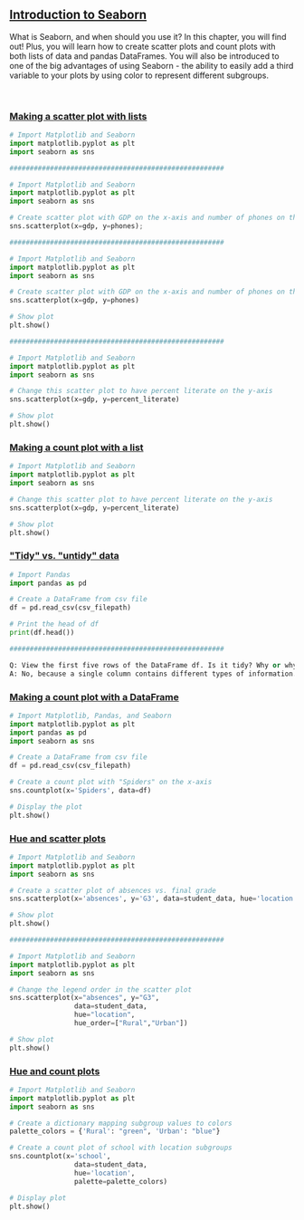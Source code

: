 ## [Introduction to Seaborn](https://campus.datacamp.com/courses/introduction-to-data-visualization-with-seaborn/introduction-to-seaborn)

What is Seaborn, and when should you use it? In this chapter, you will find out! Plus, you will learn how to create scatter plots and count plots with both lists of data and pandas DataFrames. You will also be introduced to one of the big advantages of using Seaborn - the ability to easily add a third variable to your plots by using color to represent different subgroups.

<br>

### [Making a scatter plot with lists](https://campus.datacamp.com/courses/introduction-to-data-visualization-with-seaborn/introduction-to-seaborn?ex=2)

```Python
# Import Matplotlib and Seaborn
import matplotlib.pyplot as plt
import seaborn as sns

#####################################################

# Import Matplotlib and Seaborn
import matplotlib.pyplot as plt
import seaborn as sns

# Create scatter plot with GDP on the x-axis and number of phones on the y-axis
sns.scatterplot(x=gdp, y=phones);

#####################################################

# Import Matplotlib and Seaborn
import matplotlib.pyplot as plt
import seaborn as sns

# Create scatter plot with GDP on the x-axis and number of phones on the y-axis
sns.scatterplot(x=gdp, y=phones)

# Show plot
plt.show()

#####################################################

# Import Matplotlib and Seaborn
import matplotlib.pyplot as plt
import seaborn as sns

# Change this scatter plot to have percent literate on the y-axis
sns.scatterplot(x=gdp, y=percent_literate)

# Show plot
plt.show()
```

### [Making a count plot with a list](https://campus.datacamp.com/courses/introduction-to-data-visualization-with-seaborn/introduction-to-seaborn?ex=3)

```Python
# Import Matplotlib and Seaborn
import matplotlib.pyplot as plt
import seaborn as sns

# Change this scatter plot to have percent literate on the y-axis
sns.scatterplot(x=gdp, y=percent_literate)

# Show plot
plt.show()
```

### ["Tidy" vs. "untidy" data](https://campus.datacamp.com/courses/introduction-to-data-visualization-with-seaborn/introduction-to-seaborn?ex=5)

```Python
# Import Pandas
import pandas as pd

# Create a DataFrame from csv file
df = pd.read_csv(csv_filepath)

# Print the head of df
print(df.head())

#####################################################

Q: View the first five rows of the DataFrame df. Is it tidy? Why or why not?
A: No, because a single column contains different types of information.
```

### [Making a count plot with a DataFrame](https://campus.datacamp.com/courses/introduction-to-data-visualization-with-seaborn/introduction-to-seaborn?ex=6)

```Python
# Import Matplotlib, Pandas, and Seaborn
import matplotlib.pyplot as plt
import pandas as pd
import seaborn as sns

# Create a DataFrame from csv file
df = pd.read_csv(csv_filepath)

# Create a count plot with "Spiders" on the x-axis
sns.countplot(x='Spiders', data=df)

# Display the plot
plt.show()
```

### [Hue and scatter plots](https://campus.datacamp.com/courses/introduction-to-data-visualization-with-seaborn/introduction-to-seaborn?ex=8)

```Python
# Import Matplotlib and Seaborn
import matplotlib.pyplot as plt
import seaborn as sns

# Create a scatter plot of absences vs. final grade
sns.scatterplot(x='absences', y='G3', data=student_data, hue='location')

# Show plot
plt.show()

#####################################################

# Import Matplotlib and Seaborn
import matplotlib.pyplot as plt
import seaborn as sns

# Change the legend order in the scatter plot
sns.scatterplot(x="absences", y="G3", 
                data=student_data, 
                hue="location",
                hue_order=["Rural","Urban"])

# Show plot
plt.show()

```

### [Hue and count plots](https://campus.datacamp.com/courses/introduction-to-data-visualization-with-seaborn/introduction-to-seaborn?ex=9)

```Python
# Import Matplotlib and Seaborn
import matplotlib.pyplot as plt
import seaborn as sns

# Create a dictionary mapping subgroup values to colors
palette_colors = {'Rural': "green", 'Urban': "blue"}

# Create a count plot of school with location subgroups
sns.countplot(x='school',
                data=student_data,
                hue='location',
                palette=palette_colors)

# Display plot
plt.show()
```